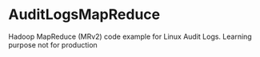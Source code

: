 AuditLogsMapReduce
==================

Hadoop MapReduce (MRv2) code example for Linux Audit Logs. Learning purpose not for production
